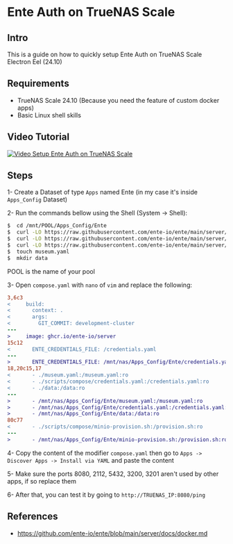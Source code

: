 # Ente Auth on TrueNAS Scale

## Intro

This is a guide on how to quickly setup Ente Auth on TrueNAS Scale Electron Eel (24.10)

## Requirements

- TrueNAS Scale 24.10 (Because you need the feature of custom docker apps)
- Basic Linux shell skills

## Video Tutorial


[![Video Setup Ente Auth on TrueNAS Scale](https://img.youtube.com/vi/Keb8VApLj7I/0.jpg)](https://youtu.be/Keb8VApLj7I "Setup your OWN Open-Source 2FA with Ente Auth on TrueNAS Scale")

## Steps

1- Create a Dataset of type `Apps` named Ente (in my case it's inside `Apps_Config` Dataset)

2- Run the commands bellow using the Shell (System -> Shell):

```bash
$  cd /mnt/POOL/Apps_Config/Ente
$  curl -LO https://raw.githubusercontent.com/ente-io/ente/main/server/compose.yaml
$  curl -LO https://raw.githubusercontent.com/ente-io/ente/main/server/scripts/compose/credentials.yaml
$  curl -LO https://raw.githubusercontent.com/ente-io/ente/main/server/scripts/compose/minio-provision.sh
$  touch museum.yaml
$  mkdir data

```
POOL is the name of your pool


3- Open `compose.yaml` with `nano` of `vim` and replace the following:

```diff
3,6c3
<     build:
<       context: .
<       args:
<         GIT_COMMIT: development-cluster
---
>     image: ghcr.io/ente-io/server
15c12
<       ENTE_CREDENTIALS_FILE: /credentials.yaml
---
>       ENTE_CREDENTIALS_FILE: /mnt/nas/Apps_Config/Ente/credentials.yaml
18,20c15,17
<       - ./museum.yaml:/museum.yaml:ro
<       - ./scripts/compose/credentials.yaml:/credentials.yaml:ro
<       - ./data:/data:ro
---
>       - /mnt/nas/Apps_Config/Ente/museum.yaml:/museum.yaml:ro
>       - /mnt/nas/Apps_Config/Ente/credentials.yaml:/credentials.yaml:ro
>       - /mnt/nas/Apps_Config/Ente/data:/data:ro
80c77
<       - ./scripts/compose/minio-provision.sh:/provision.sh:ro
---
>       - /mnt/nas/Apps_Config/Ente/minio-provision.sh:/provision.sh:ro
```

4- Copy the content of the modifier `compose.yaml` then go to `Apps -> Discover Apps -> Install via YAML`
and paste the content

5- Make sure the ports 8080, 2112, 5432, 3200, 3201 aren't used by other apps, if so replace them

6- After that, you can test it by going to `http://TRUENAS_IP:8080/ping`


## References

- https://github.com/ente-io/ente/blob/main/server/docs/docker.md